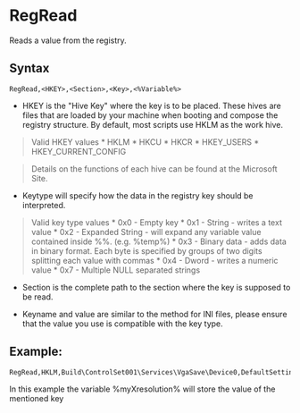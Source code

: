 # RegRead #

Reads a value from the registry.

## Syntax ##
```
RegRead,<HKEY>,<Section>,<Key>,<%Variable%> 
```

  * HKEY is the "Hive Key" where the key is to be placed. These hives are files that are loaded by your machine when booting and compose the registry structure. By default, most scripts use HKLM as the work hive.

> Valid HKEY values
    * HKLM
    * HKCU
    * HKCR
    * HKEY\_USERS
    * HKEY\_CURRENT\_CONFIG

> Details on the functions of each hive can be found at the Microsoft Site.

  * Keytype will specify how the data in the registry key should be interpreted.

> Valid key type values
    * 0x0 - Empty key
    * 0x1 - String - writes a text value
    * 0x2 - Expanded String - will expand any variable value contained inside %%. (e.g. %temp%)
    * 0x3 - Binary data - adds data in binary format. Each byte is specified by groups of two digits splitting each value with commas
    * 0x4 - Dword - writes a numeric value
    * 0x7 - Multiple NULL separated strings

  * Section is the complete path to the section where the key is supposed to be read.

  * Keyname and value are similar to the method for INI files, please ensure that the value you use is compatible with the key type.

## Example: ##
```
RegRead,HKLM,Build\ControlSet001\Services\VgaSave\Device0,DefaultSettings.XResolution,%myXresolution% 
```
In this example the variable %myXresolution% will store the value of the mentioned key